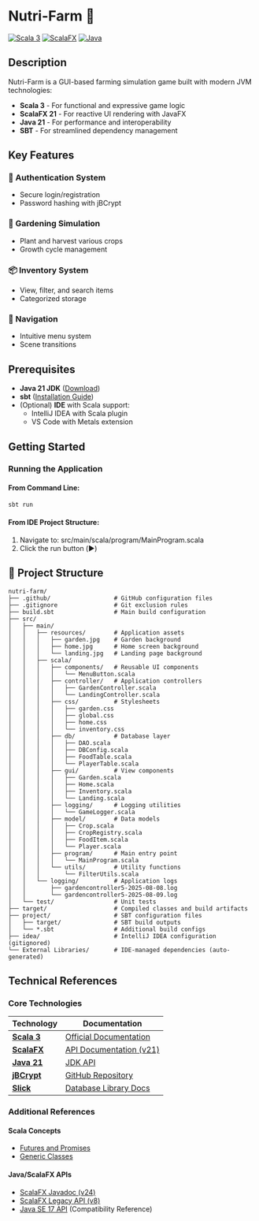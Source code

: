 # Nutri-Farm 🌱

[![Scala 3](https://img.shields.io/badge/Scala-3.x-DE3423)](https://scala-lang.org)
[![ScalaFX](https://img.shields.io/badge/ScalaFX-21.0.0-blue)](https://scalafx.org)
[![Java](https://img.shields.io/badge/Java-21-007396)](https://openjdk.org)

## Description

Nutri-Farm is a GUI-based farming simulation game built with modern JVM technologies:

- **Scala 3** - For functional and expressive game logic
- **ScalaFX 21** - For reactive UI rendering with JavaFX
- **Java 21** - For performance and interoperability
- **SBT** - For streamlined dependency management

## Key Features

### 🌟 Authentication System
- Secure login/registration
- Password hashing with jBCrypt

### 🌱 Gardening Simulation
- Plant and harvest various crops
- Growth cycle management

### 📦 Inventory System
- View, filter, and search items
- Categorized storage

### 🧭 Navigation
- Intuitive menu system
- Scene transitions

## Prerequisites

- **Java 21 JDK** ([Download](https://adoptium.net/))
- **sbt** ([Installation Guide](https://www.scala-sbt.org/1.x/docs/Setup.html))
- (Optional) **IDE** with Scala support:
  - IntelliJ IDEA with Scala plugin
  - VS Code with Metals extension

## Getting Started

### Running the Application

#### From Command Line:
```bash
sbt run
```

#### From IDE Project Structure:
1. Navigate to: src/main/scala/program/MainProgram.scala
2. Click the run button (▶️)

## 📁 Project Structure 

```text
nutri-farm/
├── .github/                  # GitHub configuration files
├── .gitignore                # Git exclusion rules
├── build.sbt                 # Main build configuration
├── src/
│   ├── main/
│   │   ├── resources/        # Application assets
│   │   │   ├── garden.jpg    # Garden background
│   │   │   ├── home.jpg      # Home screen background
│   │   │   └── landing.jpg   # Landing page background
│   │   ├── scala/
│   │   │   ├── components/   # Reusable UI components
│   │   │   │   └── MenuButton.scala
│   │   │   ├── controller/   # Application controllers
│   │   │   │   ├── GardenController.scala
│   │   │   │   └── LandingController.scala
│   │   │   ├── css/          # Stylesheets
│   │   │   │   ├── garden.css
│   │   │   │   ├── global.css
│   │   │   │   ├── home.css
│   │   │   │   └── inventory.css
│   │   │   ├── db/           # Database layer
│   │   │   │   ├── DAO.scala
│   │   │   │   ├── DBConfig.scala
│   │   │   │   ├── FoodTable.scala
│   │   │   │   └── PlayerTable.scala
│   │   │   ├── gui/          # View components
│   │   │   │   ├── Garden.scala
│   │   │   │   ├── Home.scala
│   │   │   │   ├── Inventory.scala
│   │   │   │   └── Landing.scala
│   │   │   ├── logging/      # Logging utilities
│   │   │   │   └── GameLogger.scala
│   │   │   ├── model/        # Data models
│   │   │   │   ├── Crop.scala
│   │   │   │   ├── CropRegistry.scala
│   │   │   │   ├── FoodItem.scala
│   │   │   │   └── Player.scala
│   │   │   ├── program/      # Main entry point
│   │   │   │   └── MainProgram.scala
│   │   │   └── utils/        # Utility functions
│   │   │       └── FilterUtils.scala
│   │   └── logging/          # Application logs
│   │       ├── gardencontroller5-2025-08-08.log
│   │       └── gardencontroller5-2025-08-09.log
│   └── test/                 # Unit tests
├── target/                   # Compiled classes and build artifacts
├── project/                  # SBT configuration files
│   ├── target/               # SBT build outputs
│   └── *.sbt                 # Additional build configs
├── idea/                     # IntelliJ IDEA configuration (gitignored)
└── External Libraries/       # IDE-managed dependencies (auto-generated)
```

## Technical References

### Core Technologies

| Technology | Documentation |
|------------|--------------|
| [**Scala 3**](https://scala-lang.org) | [Official Documentation](https://docs.scala-lang.org/scala3/) |
| [**ScalaFX**](https://scalafx.org) | [API Documentation (v21)](https://scalafx.org/api/21.0.0-R32/) |
| [**Java 21**](https://openjdk.org/projects/jdk/21/) | [JDK API](https://docs.oracle.com/en/java/javase/21/docs/api/) |
| [**jBCrypt**](https://github.com/jeremyh/jBCrypt) | [GitHub Repository](https://github.com/jeremyh/jBCrypt) |
| [**Slick**](https://scala-slick.org) | [Database Library Docs](https://scala-slick.org/doc/3.5.0-M1/) |

### Additional References

#### Scala Concepts
- [Futures and Promises](https://docs.scala-lang.org/overviews/core/futures.html)
- [Generic Classes](https://docs.scala-lang.org/tour/generic-classes.html)

#### Java/ScalaFX APIs
- [ScalaFX Javadoc (v24)](https://javadoc.io/doc/org.scalafx/scalafx_3/latest/index.html)
- [ScalaFX Legacy API (v8)](https://scalafx.org/api/8.0/index.html#package)
- [Java SE 17 API](https://docs.oracle.com/en/java/javase/17/docs/api/index.html) (Compatibility Reference)

